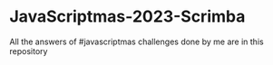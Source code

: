 # JavaScriptmas-2023-Scrimba
All the answers of #javascriptmas challenges done by me are in this repository

